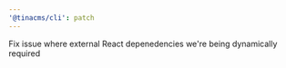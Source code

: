 ```yaml
---
'@tinacms/cli': patch
---
```


Fix issue where external React depenedencies we're being dynamically required
